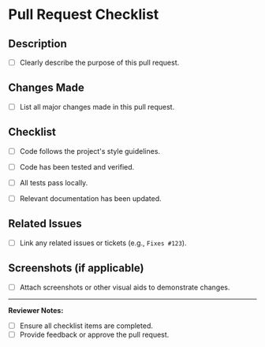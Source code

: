 <!-- filepath: /.github/PULL_REQUEST_TEMPLATE.md -->
# Pull Request Checklist

## Description
- [ ] Clearly describe the purpose of this pull request.

## Changes Made
- [ ] List all major changes made in this pull request.

## Checklist
- [ ] Code follows the project's style guidelines.
- [ ] Code has been tested and verified.
- [ ] All tests pass locally.
- [ ] Relevant documentation has been updated.


## Related Issues
- [ ] Link any related issues or tickets (e.g., `Fixes #123`).


## Screenshots (if applicable)
- [ ] Attach screenshots or other visual aids to demonstrate changes.

---

**Reviewer Notes:**
- [ ] Ensure all checklist items are completed.
- [ ] Provide feedback or approve the pull request.
